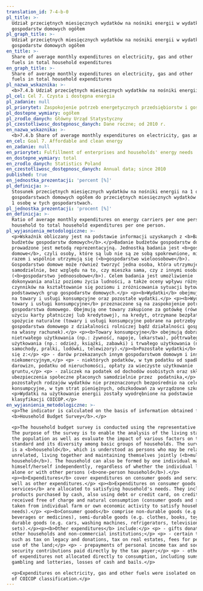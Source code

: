 ```yaml
---
translation_id: 7-4-b-0
pl_title: >-
  Udział przeciętnych miesięcznych wydatków na nośniki energii w wydatkach
  gospodarstw domowych ogółem
pl_graph_title: >-
  Udział przeciętnych miesięcznych wydatków na nośniki energii w wydatkach
  gospodarstw domowych ogółem
en_title: >-
  Share of average monthly expenditures on electricity, gas and other
  fuels in total household expenditures
en_graph_title: >-
  Share of average monthly expenditures on electricity, gas and other
  fuels in total household expenditures
pl_nazwa_wskaznika: >-
  <b>7.4.b Udział przeciętnych miesięcznych wydatków na nośniki energii w wydatkach gospodarstw domowych ogółem</b>
pl_cel: Cel 7. Czysta i dostępna energia
pl_zadanie: null
pl_priorytet: Zaspokojenie potrzeb energetycznych przedsiębiorstw i gospodarstw domowych
pl_dostepne_wymiary: ogółem
pl_zrodlo_danych: Główny Urząd Statystyczny
pl_czestotliwosc_dostępnosc_danych: Dane roczne; od 2010 r.
en_nazwa_wskaznika: >-
  <b>7.4.b Share of average monthly expenditures on electricity, gas and other fuels in total household expenditures </b>
en_cel: Goal 7. Affordable and clean energy
en_zadanie: null
en_priorytet: Fulfillment of enterprises and households' energy needs
en_dostepne_wymiary: total
en_zrodlo_danych: Statistics Poland
en_czestotliwosc_dostępnosc_danych: Annual data; since 2010
published: true
en_jednostka_prezentacji: 'percent [%]'
pl_definicja: >-
  Stosunek przeciętnych miesięcznych wydatków na nośniki energii na 1 osobę w
  gospodarstwach domowych ogółem do przeciętnych miesięcznych wydatków ogółem na
  1 osobę w tych gospodarstwach.
pl_jednostka_prezentacji: 'procent [%]'
en_definicja: >-
  Ratio of average monthly expenditures on energy carriers per one person in a
  household to total household expenditures per one person.
pl_wyjasnienia_metodologiczne: >-
  <p>Wskaźnik obliczany jest na podstawie informacji uzyskanych z <b>Badania
  budżetów gospodarstw domowych</b>.</p>Badanie budżetów gospodarstw domowych
  prowadzone jest metodą reprezentacyjną. Jednostką badania jest <b>gospodarstwo
  domowe</b>, czyli osoby, które są lub nie są ze sobą spokrewnione, mieszkają
  razem i wspólnie utrzymują się (<b>gospodarstwo wieloosobowe</b>).
  Gospodarstwo domowe może również tworzyć jedna osoba, która utrzymuje się
  samodzielnie, bez względu na to, czy mieszka sama, czy z innymi osobami
  (<b>gospodarstwo jednoosobowe</b>). Celem badania jest umożliwienie
  dokonywania analiz poziomu życia ludności, a także oceny wpływu różnych
  czynników na kształtowanie się poziomu i zróżnicowania sytuacji bytowej
  podstawowych grup gospodarstw domowych.</p> <p><b>Wydatki</b> obejmują wydatki
  na towary i usługi konsumpcyjne oraz pozostałe wydatki.</p> <p><b>Wydatki na
  towary i usługi konsumpcyjne</b> przeznaczone są na zaspokojenie potrzeb
  gospodarstwa domowego. Obejmują one towary zakupione za gotówkę (również przy
  użyciu karty płatniczej lub kredytowej), na kredyt, otrzymane bezpłatnie oraz
  spożycie naturalne (towary i usługi konsumpcyjne pobrane na potrzeby
  gospodarstwa domowego z działalności rolniczej bądź działalności gospodarczej
  na własny rachunek).</p> <p><b>Towary konsumpcyjne</b> obejmują dobra
  nietrwałego użytkowania (np.: żywność, napoje, lekarstwa), półtrwałego
  użytkowania (np.: odzież, książki, zabawki) i trwałego użytkowania (np.:
  samochody, pralki, lodówki, telewizory).</p><b>Pozostałe wydatki</b> składają
  się z:</p> <p> - darów przekazanych innym gospodarstwom domowym i instytucjom
  niekomercyjnym,</p> <p> - niektórych podatków, w tym podatku od spadków i
  darowizn, podatku od nieruchomości, opłaty za wieczyste użytkowanie
  gruntu,</p> <p> - zaliczek na podatek od dochodów osobistych oraz składek na
  ubezpieczenia społeczne płaconych samodzielnie przez  podatnika,</p> <p> -
  pozostałych rodzajów wydatków nie przeznaczonych bezpośrednio na cele
  konsumpcyjne, w tym strat pieniężnych, odszkodowań za wyrządzone szkody.</p>
  <p>Wydatki na użytkowanie energii zostały wyodrębnione na podstawie
  klasyfikacji COICOP.</p>
en_wyjasnienia_metodologiczne: >-
  <p>The indicator is calculated on the basis of information obtained from the
  <b>Household Budget Survey</b>.</p>

  <p>The household budget survey is conducted using the representative method.
  The purpose of the survey is to enable the analysis of the living standards of
  the population as well as evaluate the impact of various factors on the living
  standard and its diversity among basic groups of households. The survey unit
  is a <b>household</b>, which is understood as persons who may be related or
  unrelated, living together and maintaining themselves jointly (<b>multi-person
  household</b>). The household can also be formed by one individual maintaining
  himself/herself independently, regardless of whether the individual lives
  alone or with other persons (<b>one-person household</b>).</p>
  <p><b>Expenditures</b> cover expenditures on consumer goods and services as
  well as other expenditures.</p> <p><b>Expenditures on consumer goods and
  services</b> are allocated to satisfying household's needs. They include
  products purchased by cash, also using debt or credit card, on credit,
  received free of charge and natural consumption (consumer goods and services
  taken from individual farm or own economic activity to satisfy household's
  needs).</p> <p><b>Consumer goods</b> comprise non-durable goods (e.g. food,
  beverages or medicines), semi-durable goods (e.g. clothes, books, toys) and
  durable goods (e.g. cars, washing machines, refrigerators, television
  sets).</p><p><b>Other expenditures</b> include:</p> <p> - gifts donated to
  other households and non-commercial institutions;</p> <p> - certain taxes,
  such as tax on legacy and donations, tax on real estates, fees for perpetual
  use of the land;</p> <p> - prepayments of personal income tax and social
  security contributions paid directly by the tax payer;</p> <p> - other kinds
  of expenditures not allocated directly to consumption, including sums lost in
  gambling and lotteries, losses of cash and bails.</p>

  <p>Expenditures on electricity, gas and other fuels were isolated on the basis
  of COICOP classification.</p>
---
```

